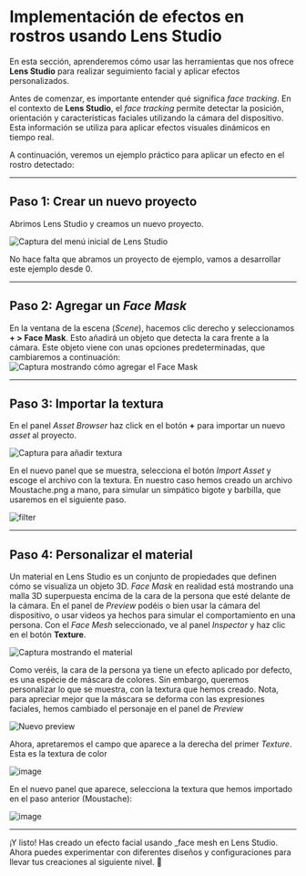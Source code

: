 # Implementación de efectos en rostros usando **Lens Studio**

En esta sección, aprenderemos cómo usar las herramientas que nos ofrece **Lens Studio** para realizar seguimiento facial y aplicar efectos personalizados.

Antes de comenzar, es importante entender qué significa _face tracking_. En el contexto de **Lens Studio**, el _face tracking_ permite detectar la posición, orientación y características faciales utilizando la cámara del dispositivo. Esta información se utiliza para aplicar efectos visuales dinámicos en tiempo real.

A continuación, veremos un ejemplo práctico para aplicar un efecto en el rostro detectado:

---

## Paso 1: Crear un nuevo proyecto

Abrimos Lens Studio y creamos un nuevo proyecto.  

![Captura del menú inicial de Lens Studio](https://github.com/user-attachments/assets/29a26e19-aa35-4985-9255-f989cee6e5e7)

No hace falta que abramos un proyecto de ejemplo, vamos a desarrollar este ejemplo desde 0.

---

## Paso 2: Agregar un _Face Mask_

En la ventana de la escena (_Scene_), hacemos clic derecho y seleccionamos **+ > Face Mask**. Esto añadirá un objeto que detecta la cara frente a la cámara. Este objeto viene con unas opciones predeterminadas, que cambiaremos a continuación:
![Captura mostrando cómo agregar el Face Mask](https://github.com/user-attachments/assets/c60f0221-3c5f-4d09-b0a0-c9830a50f3fc)

---

## Paso 3: Importar la textura

En el panel _Asset Browser_ haz click en el botón **+** para importar un nuevo _asset_ al proyecto. 

![Captura para añadir textura](https://github.com/user-attachments/assets/235b4668-94da-4420-9d57-2614a971753c)

En el nuevo panel que se muestra, selecciona el botón _Import Asset_ y escoge el archivo con la textura. En nuestro caso hemos creado un archivo Moustache.png a mano, para simular un simpático bigote y barbilla, que usaremos en el siguiente paso.

![filter](https://github.com/user-attachments/assets/3275cdb1-aa9b-48f3-a150-225ca30d65d3)

---
## Paso 4: Personalizar el material

Un material en Lens Studio es un conjunto de propiedades que definen cómo se visualiza un objeto 3D. _Face Mask_ en realidad está mostrando una malla 3D superpuesta encima de la cara de la persona que esté delante de la cámara. En el panel de _Preview_ podéis o bien usar la cámara del dispositivo, o usar videos ya hechos para simular el comportamiento en una persona.
Con el _Face Mesh_ seleccionado, ve al panel _Inspector_ y haz clic en el botón **Texture**. 

![Captura mostrando el material](https://github.com/user-attachments/assets/e9398947-68b6-4e09-93d6-c00159bf8f5c)

Como veréis, la cara de la persona ya tiene un efecto aplicado por defecto, es una espécie de máscara de colores. Sin embargo, queremos personalizar lo que se muestra, con la textura que hemos creado. Nota, para apreciar mejor que la máscara se deforma con las expresiones faciales, hemos cambiado el personaje en el panel de _Preview_

![Nuevo preview](https://github.com/user-attachments/assets/757fef9b-274d-46f0-81eb-f3841dfb2a2e)

Ahora, apretaremos el campo que aparece a la derecha del primer _Texture_. Esta es la textura de color

![image](https://github.com/user-attachments/assets/a975b555-0d04-4f13-a2e9-d5e3c93a3409)

En el nuevo panel que aparece, selecciona la textura que hemos importado en el paso anterior (Moustache):  

![image](https://github.com/user-attachments/assets/96460075-d8b4-4dd0-afb1-bb54111485c8)


---

¡Y listo! Has creado un efecto facial usando _face mesh en Lens Studio. Ahora puedes experimentar con diferentes diseños y configuraciones para llevar tus creaciones al siguiente nivel. 🚀



